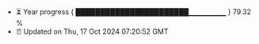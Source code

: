- ⏳ Year progress { ███████████████████████▁▁▁▁▁▁▁ } 79.32 %
- ⏰ Updated on Thu, 17 Oct 2024 07:20:52 GMT

